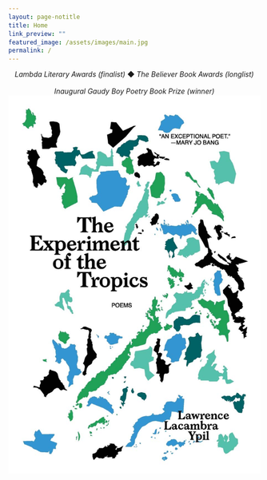 ```yaml
---
layout: page-notitle
title: Home
link_preview: ""
featured_image: /assets/images/main.jpg
permalink: /
---
```


<center>
<i>Lambda Literary Awards (finalist)</i> ◆ <i>The Believer Book Awards (longlist)</i>
</center>
<br />
<center>
<i>Inaugural Gaudy Boy Poetry Book Prize (winner)</i>
</center>

<div class="image-holder">
<div class="homepage-image">
<a href="/publications#sectionbooks">
<img src="/assets/images/experiment.jpg"
    alt="The Experiment of the Tropics" />
</a>
</div>
</div>